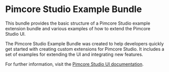 # Pimcore Studio Example Bundle

This bundle provides the basic structure of a Pimcore Studio example extension bundle and various examples of how to extend the Pimcore Studio UI.

The Pimcore Studio Example Bundle was created to help developers quickly get started with creating custom extensions for Pimcore Studio. It includes a set of examples for extending the UI and integrating new features.

For further information, visit the [Pimcore Studio UI documentation](https://github.com/pimcore/studio-ui-bundle/blob/1.x/README.md).